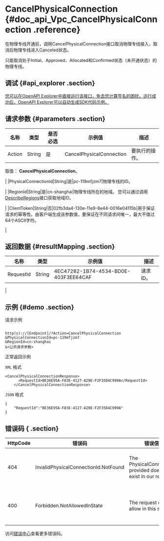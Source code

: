 # CancelPhysicalConnection {#doc_api_Vpc_CancelPhysicalConnection .reference}

在物理专线开通前，调用CancelPhysicalConnection接口取消物理专线接入，取消后物理专线进入Canceled状态。

只能取消处于Initial、Approved、Allocated和Confirmed状态（未开通状态）的物理专线。

## 调试 {#api_explorer .section}

[您可以在OpenAPI Explorer中直接运行该接口，免去您计算签名的困扰。运行成功后，OpenAPI Explorer可以自动生成SDK代码示例。](https://api.aliyun.com/#product=Vpc&api=CancelPhysicalConnection&type=RPC&version=2016-04-28)

## 请求参数 {#parameters .section}

|名称|类型|是否必选|示例值|描述|
|--|--|----|---|--|
|Action|String|是|CancelPhysicalConnection|要执行的操作。

 取值： **CancelPhysicalConnection**。

 |
|PhysicalConnectionId|String|是|pc-119mfjzm7|物理专线的ID。

 |
|RegionId|String|是|cn-shanghai|物理专线所在的地域。 您可以通过调用[DescribeRegions](~~36063~~)接口获取地域ID。

 |
|ClientToken|String|否|02fb3da4-130e-11e9-8e44-0016e04115b|用于保证请求的幂等性。由客户端生成该参数值，要保证在不同请求间唯一，最大不值过64个ASCII字符。

 |

## 返回数据 {#resultMapping .section}

|名称|类型|示例值|描述|
|--|--|---|--|
|RequestId|String|4EC47282-1B74-4534-BD0E-403F3EE64CAF|请求ID。

 |

## 示例 {#demo .section}

请求示例

``` {#request_demo}

http(s)://[Endpoint]/?Action=CancelPhysicalConnection
&PhysicalConnectionId=pc-119mfjzm7
&RegionId=cn-shanghai
&<公共请求参数>

```

正常返回示例

`XML` 格式

``` {#xml_return_success_demo}
<CancelPhysicalConnectionResponse>
	  <RequestId>BE36E95A-F83E-4127-A29E-F2F35D4C999A</RequestId>
    </CancelPhysicalConnectionResponse>
```

`JSON` 格式

``` {#json_return_success_demo}
{
	"RequestId":"BE36E95A-F83E-4127-A29E-F2F35D4C999A"
}
```

## 错误码 { .section}

|HttpCode|错误码|错误信息|描述|
|--------|---|----|--|
|404|InvalidPhysicalConnectionId.NotFound|The PhysicalConnectionId provided does not exist in our records.|该物理专线不存在。|
|400|Forbidden.NotAllowedInState|The request does not allow in this state.|该状态无法执行请求。|

访问[错误中心](https://error-center.alibabacloud.com/status/product/Vpc)查看更多错误码。

